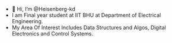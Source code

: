 - 👋 Hi, I’m @Heisenberg-kd
- I am Final year student at IIT BHU at Department of Electrical Engineering.
- My Area Of Interest Includes Data Structures and Algos, Digital Electronics and Control Systems.

<!---
Heisenberg-kd/Heisenberg-kd is a ✨ special ✨ repository because its `README.md` (this file) appears on your GitHub profile.
You can click the Preview link to take a look at your changes.
--->
